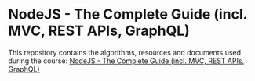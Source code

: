 # NodeJS - The Complete Guide (incl. MVC, REST APIs, GraphQL)

This repository contains the algorithms, resources and documents used during the course: [NodeJS - The Complete Guide (incl. MVC, REST APIs, GraphQL)](https://www.udemy.com/nodejs-the-complete-guide/)
